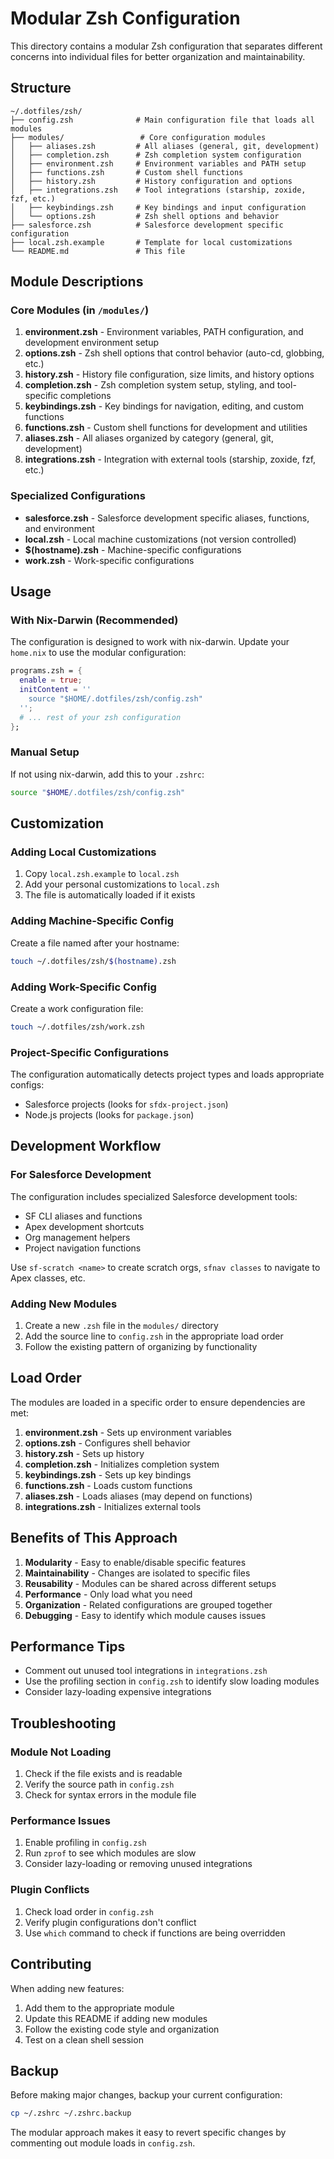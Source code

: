 # Modular Zsh Configuration

This directory contains a modular Zsh configuration that separates different concerns into individual files for better organization and maintainability.

## Structure

```
~/.dotfiles/zsh/
├── config.zsh              # Main configuration file that loads all modules
├── modules/                 # Core configuration modules
│   ├── aliases.zsh         # All aliases (general, git, development)
│   ├── completion.zsh      # Zsh completion system configuration
│   ├── environment.zsh     # Environment variables and PATH setup
│   ├── functions.zsh       # Custom shell functions
│   ├── history.zsh         # History configuration and options
│   ├── integrations.zsh    # Tool integrations (starship, zoxide, fzf, etc.)
│   ├── keybindings.zsh     # Key bindings and input configuration
│   └── options.zsh         # Zsh shell options and behavior
├── salesforce.zsh          # Salesforce development specific configuration
├── local.zsh.example       # Template for local customizations
└── README.md               # This file
```

## Module Descriptions

### Core Modules (in `/modules/`)

1. **environment.zsh** - Environment variables, PATH configuration, and development environment setup
2. **options.zsh** - Zsh shell options that control behavior (auto-cd, globbing, etc.)
3. **history.zsh** - History file configuration, size limits, and history options
4. **completion.zsh** - Zsh completion system setup, styling, and tool-specific completions
5. **keybindings.zsh** - Key bindings for navigation, editing, and custom functions
6. **functions.zsh** - Custom shell functions for development and utilities
7. **aliases.zsh** - All aliases organized by category (general, git, development)
8. **integrations.zsh** - Integration with external tools (starship, zoxide, fzf, etc.)

### Specialized Configurations

- **salesforce.zsh** - Salesforce development specific aliases, functions, and environment
- **local.zsh** - Local machine customizations (not version controlled)
- **$(hostname).zsh** - Machine-specific configurations
- **work.zsh** - Work-specific configurations

## Usage

### With Nix-Darwin (Recommended)
The configuration is designed to work with nix-darwin. Update your `home.nix` to use the modular configuration:

```nix
programs.zsh = {
  enable = true;
  initContent = ''
    source "$HOME/.dotfiles/zsh/config.zsh"
  '';
  # ... rest of your zsh configuration
};
```

### Manual Setup
If not using nix-darwin, add this to your `.zshrc`:

```bash
source "$HOME/.dotfiles/zsh/config.zsh"
```

## Customization

### Adding Local Customizations
1. Copy `local.zsh.example` to `local.zsh`
2. Add your personal customizations to `local.zsh`
3. The file is automatically loaded if it exists

### Adding Machine-Specific Config
Create a file named after your hostname:
```bash
touch ~/.dotfiles/zsh/$(hostname).zsh
```

### Adding Work-Specific Config
Create a work configuration file:
```bash
touch ~/.dotfiles/zsh/work.zsh
```

### Project-Specific Configurations
The configuration automatically detects project types and loads appropriate configs:
- Salesforce projects (looks for `sfdx-project.json`)
- Node.js projects (looks for `package.json`)

## Development Workflow

### For Salesforce Development
The configuration includes specialized Salesforce development tools:
- SF CLI aliases and functions
- Apex development shortcuts
- Org management helpers
- Project navigation functions

Use `sf-scratch <name>` to create scratch orgs, `sfnav classes` to navigate to Apex classes, etc.

### Adding New Modules
1. Create a new `.zsh` file in the `modules/` directory
2. Add the source line to `config.zsh` in the appropriate load order
3. Follow the existing pattern of organizing by functionality

## Load Order

The modules are loaded in a specific order to ensure dependencies are met:

1. **environment.zsh** - Sets up environment variables
2. **options.zsh** - Configures shell behavior
3. **history.zsh** - Sets up history
4. **completion.zsh** - Initializes completion system
5. **keybindings.zsh** - Sets up key bindings
6. **functions.zsh** - Loads custom functions
7. **aliases.zsh** - Loads aliases (may depend on functions)
8. **integrations.zsh** - Initializes external tools

## Benefits of This Approach

1. **Modularity** - Easy to enable/disable specific features
2. **Maintainability** - Changes are isolated to specific files
3. **Reusability** - Modules can be shared across different setups
4. **Performance** - Only load what you need
5. **Organization** - Related configurations are grouped together
6. **Debugging** - Easy to identify which module causes issues

## Performance Tips

- Comment out unused tool integrations in `integrations.zsh`
- Use the profiling section in `config.zsh` to identify slow loading modules
- Consider lazy-loading expensive integrations

## Troubleshooting

### Module Not Loading
1. Check if the file exists and is readable
2. Verify the source path in `config.zsh`
3. Check for syntax errors in the module file

### Performance Issues
1. Enable profiling in `config.zsh`
2. Run `zprof` to see which modules are slow
3. Consider lazy-loading or removing unused integrations

### Plugin Conflicts
1. Check load order in `config.zsh`
2. Verify plugin configurations don't conflict
3. Use `which` command to check if functions are being overridden

## Contributing

When adding new features:
1. Add them to the appropriate module
2. Update this README if adding new modules
3. Follow the existing code style and organization
4. Test on a clean shell session

## Backup

Before making major changes, backup your current configuration:
```bash
cp ~/.zshrc ~/.zshrc.backup
```

The modular approach makes it easy to revert specific changes by commenting out module loads in `config.zsh`.

